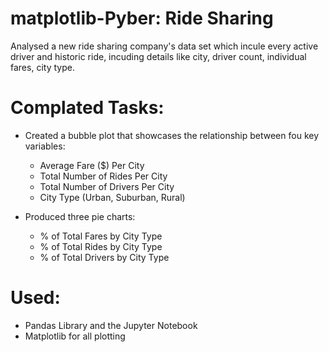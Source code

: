 # matplotlib-Pyber: Ride Sharing 

Analysed a new ride sharing company's data set which incule every active driver and historic ride, incuding details like city, driver count, individual fares, city type. 

# Complated Tasks:

* Created a bubble plot that showcases the relationship between fou key variables:

    * Average Fare ($) Per City
    * Total Number of Rides Per City
    * Total Number of Drivers Per City
    * City Type (Urban, Suburban, Rural)

* Produced three pie charts:


    * % of Total Fares by City Type
    * % of Total Rides by City Type
    * % of Total Drivers by City Type


# Used:

* Pandas Library and the Jupyter Notebook 
* Matplotlib for all plotting
